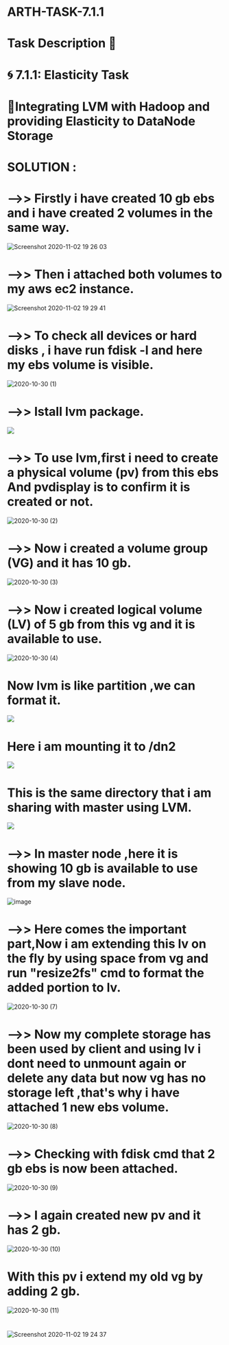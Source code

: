 # ARTH-TASK-7.1.1
# Task Description 📄

# 🌀 7.1.1: Elasticity Task
# 🔅Integrating LVM with Hadoop and providing Elasticity to DataNode Storage


# SOLUTION :
# -->> Firstly i have created 10 gb ebs and i have created 2 volumes in the same way. 
![Screenshot 2020-11-02 19 26 03](https://user-images.githubusercontent.com/61896468/97876089-53be6b00-1d41-11eb-9b9d-e6b0e9b95d81.png)
# -->> Then i attached both volumes to my aws ec2 instance.
![Screenshot 2020-11-02 19 29 41](https://user-images.githubusercontent.com/61896468/97876452-e0692900-1d41-11eb-992b-33ae517a60b5.png)
# -->> To check all devices or hard disks , i have run fdisk -l and here my ebs volume is visible.
![2020-10-30 (1)](https://user-images.githubusercontent.com/61896468/97873325-79497580-1d3d-11eb-83a5-27b6d9f49107.png)
# -->> Istall lvm package.
![](https://miro.medium.com/max/875/1*cC3EvQj4IMF9JA51Ucta4w.png)


# -->> To use lvm,first i need to create a physical volume (pv) from this ebs And pvdisplay is to confirm it is created or not.
![2020-10-30 (2)](https://user-images.githubusercontent.com/61896468/97873331-7a7aa280-1d3d-11eb-818f-4b2c40880228.png)
# -->> Now i created a volume group (VG) and it has 10 gb.
![2020-10-30 (3)](https://user-images.githubusercontent.com/61896468/97873343-7e0e2980-1d3d-11eb-91dc-055d5802dc1d.png)
# -->> Now i created logical volume (LV) of 5 gb from this vg and it is available to use.
![2020-10-30 (4)](https://user-images.githubusercontent.com/61896468/97873346-7f3f5680-1d3d-11eb-9569-b9b7215b7e1d.png)

# Now lvm is like partition ,we can format it.

![](https://miro.medium.com/max/875/1*MTB6W0H3gmBRvuJv-J5jpg.png)

# Here i am mounting it to /dn2
![](https://miro.medium.com/max/875/1*fZgrSV1Blbx_0bFoIJwQoQ.png)
# This is the same directory that i am sharing with master using LVM.
![](https://user-images.githubusercontent.com/61896468/97841618-37540b80-1d0c-11eb-91a9-67b082972df0.png)
# -->> In master node ,here it is showing 10 gb is available to use from my slave node.

![image](https://user-images.githubusercontent.com/61896468/97879314-da754700-1d45-11eb-923e-a698d1b99ba8.png)
# -->> Here comes the important part,Now i am extending this lv on the fly by using space from vg and run "resize2fs" cmd to format the added portion to lv.
![2020-10-30 (7)](https://user-images.githubusercontent.com/61896468/97873353-823a4700-1d3d-11eb-9819-b348de8b3b0e.png)
# -->> Now my complete storage has been used by client and using lv i dont need to unmount again or delete any data but now vg has no storage left ,that's why i have attached 1 new ebs volume. 
![2020-10-30 (8)](https://user-images.githubusercontent.com/61896468/97873363-849ca100-1d3d-11eb-8aaa-75e4e81c6edd.png)
# -->> Checking with fdisk cmd that 2 gb ebs is now been attached.
![2020-10-30 (9)](https://user-images.githubusercontent.com/61896468/97873366-85cdce00-1d3d-11eb-83f3-8c7dd1f63e1d.png)
# -->> I again created new pv and it has 2 gb.
![2020-10-30 (10)](https://user-images.githubusercontent.com/61896468/97873369-86fefb00-1d3d-11eb-9aea-299949fe560a.png)
# With this pv i extend my old vg by adding 2 gb.
![2020-10-30 (11)](https://user-images.githubusercontent.com/61896468/97873373-88302800-1d3d-11eb-9866-81ade3e264a2.png)
# 
![Screenshot 2020-11-02 19 24 37](https://user-images.githubusercontent.com/61896468/97876082-515c1100-1d41-11eb-92c5-29b6ae614337.png)


